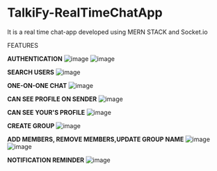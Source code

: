 # TalkiFy-RealTimeChatApp

It is a real time chat-app developed using MERN STACK and Socket.io


FEATURES

**AUTHENTICATION**
![image](https://user-images.githubusercontent.com/92675475/197381281-5bc29e37-69ce-4bfb-8c03-6c74a7dd2bd3.png)
![image](https://user-images.githubusercontent.com/92675475/197381283-d3c90688-f2e2-4a10-bdd1-513218b680e7.png)

**SEARCH USERS**
![image](https://user-images.githubusercontent.com/92675475/197381754-454b0f95-d6d4-464b-a0da-59ec5457a0ee.png)

**ONE-ON-ONE CHAT**
![image](https://user-images.githubusercontent.com/92675475/197381776-e6ec7040-f449-4f81-94da-f4e102e80df6.png)

**CAN SEE PROFILE ON SENDER**
![image](https://user-images.githubusercontent.com/92675475/197381789-85f51b60-61fd-4953-b1e9-36b7f290a2cd.png)

**CAN SEE YOUR'S PROFILE**
![image](https://user-images.githubusercontent.com/92675475/197381806-ecf6c66d-9d83-477f-9dac-fafca645035b.png)

**CREATE GROUP**
![image](https://user-images.githubusercontent.com/92675475/197381816-cb32a508-5a45-4d85-b0cb-67144a933170.png)

**ADD MEMBERS, REMOVE MEMBERS,UPDATE GROUP NAME**
![image](https://user-images.githubusercontent.com/92675475/197381960-a0233c7a-e778-4b23-a852-6ac1700a0917.png)
![image](https://user-images.githubusercontent.com/92675475/197381969-1930bb11-3c90-4bfc-bc44-95db6115e0b0.png)

**NOTIFICATION REMINDER**
![image](https://user-images.githubusercontent.com/92675475/197382005-8ba8c6c3-2fab-443a-868e-83ab1da60acf.png)




